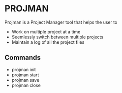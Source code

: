 # PROJMAN
Projman is a Project Manager tool that helps the user to
- Work on multiple project at a time
- Seemlessly switch between multiple projects
- Maintain a log of all the project files

## Commands
- projman init
- projman start
- projman save
- projman close